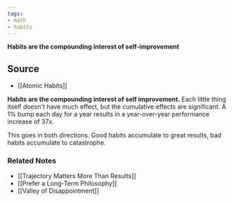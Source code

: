 ```yaml
---
tags:
- math
- habits
---
```

**Habits are the compounding interest of self-improvement**

## Source
- [[Atomic Habits]]

**Habits are the compounding interest of self improvement.** Each little thing itself doesn't have much effect, but the cumulative effects are significant. A 1% bump each day for a year results in a year-over-year performance increase of 37x.

This goes in both directions. Good habits accumulate to great results, bad habits accumulate to catastrophe. 

### Related Notes
- [[Trajectory Matters More Than Results]]
- [[Prefer a Long-Term Philosophy]]
- [[Valley of Disappointment]]